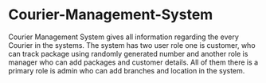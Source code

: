 # Courier-Management-System
Courier Management System gives all information regarding the every Courier in the systems.
The system has two user role one is customer, who can track package using randomly generated number and another role is manager who can add packages and customer details.
All of them there is a primary role is admin who can add branches and location in the system.
